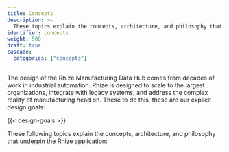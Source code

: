 ```yaml
---
title: Concepts
description: >-
  These topics explain the concepts, architecture, and philosophy that underpin the design of Rhize.
identifier: concepts
weight: 500
draft: true
cascade:
  categories: ["concepts"]
---
```



The design of the Rhize Manufacturing Data Hub comes from decades of work in industrial automation.
Rhize is designed to scale to the largest organizations, integrate with legacy systems, and address the complex reality of manufacturing head on.
These to do this, these are our explicit design goals:

{{< design-goals >}}

These following topics explain the concepts, architecture, and philosophy that underpin the Rhize application:

